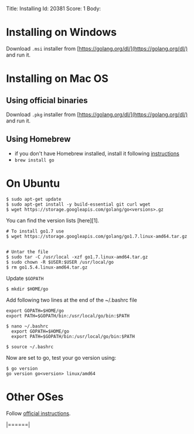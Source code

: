 Title: Installing
Id: 20381
Score: 1
Body:

# Installing on Windows

Download `.msi` installer from [https://golang.org/dl/](https://golang.org/dl/) and run it.

# Installing on Mac OS

## Using official binaries

Download `.pkg` installer from [https://golang.org/dl/](https://golang.org/dl/) and run it.

## Using Homebrew

* if you don't have Homebrew installed, install it following [instructions](https://brew.sh/)
* `brew install go`

# On Ubuntu

```
$ sudo apt-get update
$ sudo apt-get install -y build-essential git curl wget
$ wget https://storage.googleapis.com/golang/go<versions>.gz
```
You can find the version lists [here][1].
```
# To install go1.7 use
$ wget https://storage.googleapis.com/golang/go1.7.linux-amd64.tar.gz


# Untar the file
$ sudo tar -C /usr/local -xzf go1.7.linux-amd64.tar.gz
$ sudo chown -R $USER:$USER /usr/local/go
$ rm go1.5.4.linux-amd64.tar.gz
```
Update `$GOPATH`

    $ mkdir $HOME/go

Add following two lines at the end of the ~/.bashrc file
```
export GOPATH=$HOME/go
export PATH=$GOPATH/bin:/usr/local/go/bin:$PATH
```
```
$ nano ~/.bashrc
  export GOPATH=$HOME/go
  export PATH=$GOPATH/bin:/usr/local/go/bin:$PATH

$ source ~/.bashrc
```
Now are set to go, test your go version using:
```
$ go version
go version go<version> linux/amd64
```

# Other OSes

Follow [official instructions](https://golang.org/doc/install).

|======|
